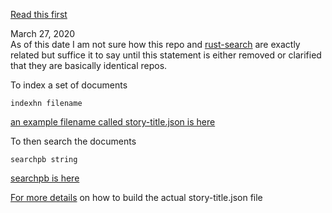 
[Read this first](https://github.com/stormasm/rust-search)

March 27, 2020   
As of this date I am not sure how this repo and
[rust-search](https://github.com/stormasm/rust-search)
are exactly related but suffice it to say until this
statement is either removed or clarified that they
are basically identical repos.

To index a set of documents

```
indexhn filename
```

[an example filename called story-title.json is here](https://github.com/stormasm/hackernews-story-archive/tree/master/data)

To then search the documents

```
searchpb string
```

[searchpb is here](https://github.com/stormasm/rust-search/tree/master/tantivy/tan01/examples)

[For more details](https://github.com/stormasm/hackernews-story/tree/master/examples)
on how to build the actual story-title.json file
